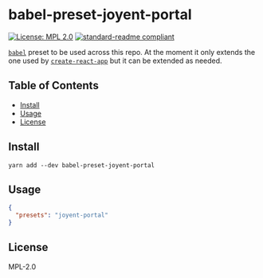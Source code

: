 # babel-preset-joyent-portal

[![License: MPL 2.0](https://img.shields.io/badge/License-MPL%202.0-brightgreen.svg)](https://opensource.org/licenses/MPL-2.0)
[![standard-readme compliant](https://img.shields.io/badge/standard--readme-OK-green.svg)](https://github.com/RichardLitt/standard-readme)

[`babel`](http://github.com/babel/babel) preset to be used across this repo. At the moment it only extends the one used by [`create-react-app`](https://github.com/facebookincubator/create-react-app/tree/master/packages/babel-preset-react-app) but it can be extended as needed.

## Table of Contents

- [Install](#install)
- [Usage](#usage)
- [License](#license)

## Install

```
yarn add --dev babel-preset-joyent-portal
```

## Usage

```json
{
  "presets": "joyent-portal"
}
```

## License

MPL-2.0
